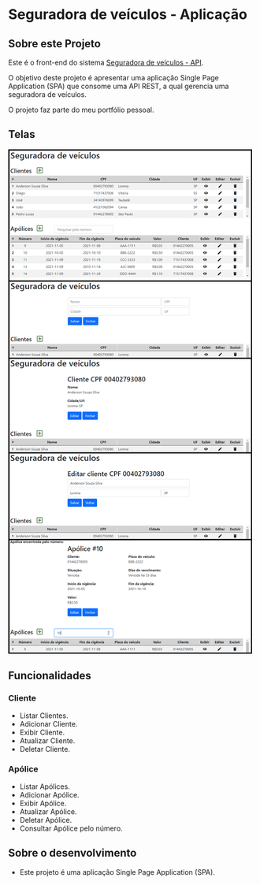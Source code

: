 # Seguradora de veículos - Aplicação

## Sobre este Projeto
Este é o front-end do sistema [Seguradora de veículos - API](https://github.com/filiperdt/seguradora-api).

O objetivo deste projeto é apresentar uma aplicação Single Page Application (SPA) que consome uma API REST, a qual gerencia uma seguradora de veículos.

O projeto faz parte do meu portfólio pessoal.

## Telas
![Preview-Screens](https://github.com/filiperdt/seguradora-aplicacao/blob/master/prints_seguradora.jpg)

## Funcionalidades
### Cliente
- Listar Clientes.
- Adicionar Cliente.
- Exibir Cliente.
- Atualizar Cliente.
- Deletar Cliente.

### Apólice
- Listar Apólices.
- Adicionar Apólice.
- Exibir Apólice.
- Atualizar Apólice.
- Deletar Apólice.
- Consultar Apólice pelo número.

## Sobre o desenvolvimento
- Este projeto é uma aplicação Single Page Application (SPA).
